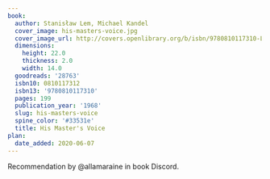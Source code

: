 ```yaml
---
book:
  author: Stanisław Lem, Michael Kandel
  cover_image: his-masters-voice.jpg
  cover_image_url: http://covers.openlibrary.org/b/isbn/9780810117310-L.jpg
  dimensions:
    height: 22.0
    thickness: 2.0
    width: 14.0
  goodreads: '28763'
  isbn10: 0810117312
  isbn13: '9780810117310'
  pages: 199
  publication_year: '1968'
  slug: his-masters-voice
  spine_color: '#33531e'
  title: His Master's Voice
plan:
  date_added: 2020-06-07
---
```


Recommendation by @allamaraine in book Discord.
